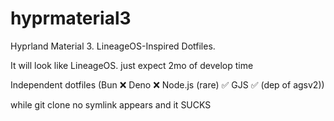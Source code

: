 # hyprmaterial3
Hyprland Material 3. LineageOS-Inspired Dotfiles.


It will look like LineageOS. just expect 2mo of develop time

Independent dotfiles (Bun ❌ Deno ❌ Node.js (rare) ✅ GJS ✅ (dep of agsv2))

while git clone no symlink appears and it SUCKS
